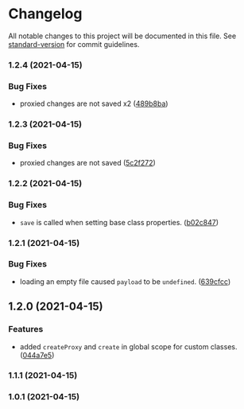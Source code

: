 # Changelog

All notable changes to this project will be documented in this file. See [standard-version](https://github.com/conventional-changelog/standard-version) for commit guidelines.

### 1.2.4 (2021-04-15)


### Bug Fixes

* proxied changes are not saved x2 ([489b8ba](https://github.com/dreamnettech/monorepo/commit/489b8ba05b6984d72cc12ce5c06e4a94dc7b2274))

### 1.2.3 (2021-04-15)


### Bug Fixes

* proxied changes are not saved ([5c2f272](https://github.com/dreamnettech/monorepo/commit/5c2f272369559cc1df812797ed842ce1a90caca5))

### 1.2.2 (2021-04-15)


### Bug Fixes

* `save` is called when setting base class properties. ([b02c847](https://github.com/dreamnettech/monorepo/commit/b02c8478e88bb526a2e87a1c82a6d9171b3106ea))

### 1.2.1 (2021-04-15)


### Bug Fixes

* loading an empty file caused `payload` to be `undefined`. ([639cfcc](https://github.com/dreamnettech/monorepo/commit/639cfccf44e48dc52464406df084d4d3eac26dce))

## 1.2.0 (2021-04-15)


### Features

* added `createProxy` and `create` in global scope for custom classes. ([044a7e5](https://github.com/dreamnettech/monorepo/commit/044a7e51300a659509471535a10462b5a9e66c44))

### 1.1.1 (2021-04-15)

### 1.0.1 (2021-04-15)
